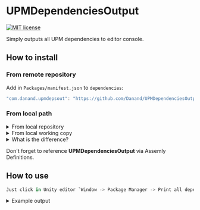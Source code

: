# UPMDependenciesOutput
[![MIT license](https://img.shields.io/badge/License-MIT-blue.svg)](https://github.com/danand/UPMDependenciesOutput/blob/master/LICENSE.md)

Simply outputs all UPM dependencies to editor console.

## How to install

### From remote repository
Add in `Packages/manifest.json` to `dependencies`:
```javascript
"com.danand.upmdepsout": "https://github.com/Danand/UPMDependenciesOutput.git#0.1.0-package-unity",
```

### From local path
<details>
	<summary>From local repository</summary>
	
	"com.danand.upmdepsout": "file:///D/repos/UPMDependenciesOutput/.git#0.1.0-package-unity",
</details>

<details>
	<summary>From local working copy</summary>
	
	"com.danand.upmdepsout": "file:D:/repos/UPMDependenciesOutput/Assets",
</details>

<details>
	<summary>What is the difference?</summary>
	<p>
		Local repository is resolved just like normal Git repository with optionally specified revision.<br />
		Local working copy is being copied "as is" into dependent project, without running any Git process.
	</p>
</details>

Don't forget to reference **UPMDependenciesOutput** via Assemly Definitions.

## How to use
```csharp
Just click in Unity editor `Window -> Package Manager -> Print all dependencies` and check the console tab out.
```
<details>
	<summary>Example output</summary>
    
```
com.unity.collab-proxy@1.2.16
com.unity.ide.rider@1.1.4
---- com.unity.test-framework@1.1.1
com.unity.ide.vscode@1.2.0
com.unity.test-framework@1.1.13
---- com.unity.ext.nunit@1.0.0
---- com.unity.modules.imgui@1.0.0
---- com.unity.modules.jsonserialize@1.0.0
com.unity.textmeshpro@2.0.1
---- com.unity.ugui@1.0.0
com.unity.timeline@1.2.14
com.unity.ugui@1.0.0
---- com.unity.modules.ui@1.0.0
com.unity.modules.ai@1.0.0
com.unity.modules.androidjni@1.0.0
com.unity.modules.animation@1.0.0
com.unity.modules.assetbundle@1.0.0
com.unity.modules.audio@1.0.0
com.unity.modules.cloth@1.0.0
---- com.unity.modules.physics@1.0.0
com.unity.modules.director@1.0.0
---- com.unity.modules.audio@1.0.0
---- com.unity.modules.animation@1.0.0
com.unity.modules.imageconversion@1.0.0
com.unity.modules.imgui@1.0.0
com.unity.modules.jsonserialize@1.0.0
com.unity.modules.particlesystem@1.0.0
com.unity.modules.physics@1.0.0
com.unity.modules.physics2d@1.0.0
com.unity.modules.screencapture@1.0.0
---- com.unity.modules.imageconversion@1.0.0
com.unity.modules.terrain@1.0.0
com.unity.modules.terrainphysics@1.0.0
---- com.unity.modules.physics@1.0.0
---- com.unity.modules.terrain@1.0.0
com.unity.modules.tilemap@1.0.0
---- com.unity.modules.physics2d@1.0.0
com.unity.modules.ui@1.0.0
com.unity.modules.uielements@1.0.0
---- com.unity.modules.imgui@1.0.0
---- com.unity.modules.jsonserialize@1.0.0
com.unity.modules.umbra@1.0.0
com.unity.modules.unityanalytics@1.0.0
---- com.unity.modules.unitywebrequest@1.0.0
---- com.unity.modules.jsonserialize@1.0.0
com.unity.modules.unitywebrequest@1.0.0
com.unity.modules.unitywebrequestassetbundle@1.0.0
---- com.unity.modules.assetbundle@1.0.0
---- com.unity.modules.unitywebrequest@1.0.0
com.unity.modules.unitywebrequestaudio@1.0.0
---- com.unity.modules.unitywebrequest@1.0.0
---- com.unity.modules.audio@1.0.0
com.unity.modules.unitywebrequesttexture@1.0.0
---- com.unity.modules.unitywebrequest@1.0.0
---- com.unity.modules.imageconversion@1.0.0
com.unity.modules.unitywebrequestwww@1.0.0
---- com.unity.modules.unitywebrequest@1.0.0
---- com.unity.modules.unitywebrequestassetbundle@1.0.0
---- com.unity.modules.unitywebrequestaudio@1.0.0
---- com.unity.modules.audio@1.0.0
---- com.unity.modules.assetbundle@1.0.0
---- com.unity.modules.imageconversion@1.0.0
com.unity.modules.vehicles@1.0.0
---- com.unity.modules.physics@1.0.0
com.unity.modules.video@1.0.0
---- com.unity.modules.audio@1.0.0
---- com.unity.modules.ui@1.0.0
---- com.unity.modules.unitywebrequest@1.0.0
com.unity.modules.vr@1.0.0
---- com.unity.modules.jsonserialize@1.0.0
---- com.unity.modules.physics@1.0.0
---- com.unity.modules.xr@1.0.0
com.unity.modules.wind@1.0.0
com.unity.modules.xr@1.0.0
---- com.unity.modules.physics@1.0.0
---- com.unity.modules.jsonserialize@1.0.0
---- com.unity.modules.subsystems@1.0.0
```
</details>